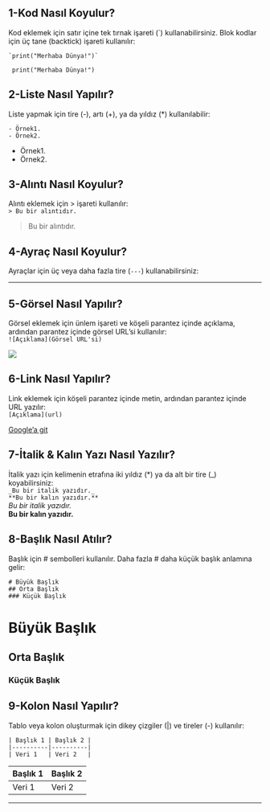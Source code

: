 ## 1-Kod Nasıl Koyulur?  
Kod eklemek için satır içine tek tırnak işareti (`) kullanabilirsiniz. Blok kodlar için üç tane  (backtick)  işareti kullanılır:  

```
`print("Merhaba Dünya!")`
```

` print("Merhaba Dünya!")`

## 2-Liste Nasıl Yapılır?  
Liste yapmak için tire (-), artı (+), ya da yıldız (*) kullanılabilir:  

 `- Örnek1.`<br/>
 `- Örnek2.`
- Örnek1.  
- Örnek2.  

## 3-Alıntı Nasıl Koyulur?  
Alıntı eklemek için > işareti kullanılır:  
`> Bu bir alıntıdır.`
> Bu bir alıntıdır.  

## 4-Ayraç Nasıl Koyulur?  
Ayraçlar için üç veya daha fazla tire (`---`) kullanabilirsiniz:  

---  

## 5-Görsel Nasıl Yapılır?  
Görsel eklemek için ünlem işareti ve köşeli parantez içinde açıklama, ardından parantez içinde görsel URL’si kullanılır:  
`![Açıklama](Görsel URL'si)`

![](https://private-user-images.githubusercontent.com/130820625/339389576-8a4aedbd-221f-445d-a5f0-85a3aa5b8dfa.png?jwt=eyJhbGciOiJIUzI1NiIsInR5cCI6IkpXVCJ9.eyJpc3MiOiJnaXRodWIuY29tIiwiYXVkIjoicmF3LmdpdGh1YnVzZXJjb250ZW50LmNvbSIsImtleSI6ImtleTUiLCJleHAiOjE3MzYwMTg1MzAsIm5iZiI6MTczNjAxODIzMCwicGF0aCI6Ii8xMzA4MjA2MjUvMzM5Mzg5NTc2LThhNGFlZGJkLTIyMWYtNDQ1ZC1hNWYwLTg1YTNhYTViOGRmYS5wbmc_WC1BbXotQWxnb3JpdGhtPUFXUzQtSE1BQy1TSEEyNTYmWC1BbXotQ3JlZGVudGlhbD1BS0lBVkNPRFlMU0E1M1BRSzRaQSUyRjIwMjUwMTA0JTJGdXMtZWFzdC0xJTJGczMlMkZhd3M0X3JlcXVlc3QmWC1BbXotRGF0ZT0yMDI1MDEwNFQxOTE3MTBaJlgtQW16LUV4cGlyZXM9MzAwJlgtQW16LVNpZ25hdHVyZT0xMDQxODM0ZDA0OGNhYzI2MTI2MjFiM2ZjNmJjMmE1Y2I0ODYwYjMwYzcyZGNlMDM0MDc5MTRlMzYzMzkwNDhiJlgtQW16LVNpZ25lZEhlYWRlcnM9aG9zdCJ9.h-XYIik0zxkp5Sz3YL1GdzvDIJbzqgSl8d0vxM9jusA) 


## 6-Link Nasıl Yapılır?  
Link eklemek için köşeli parantez içinde metin, ardından parantez içinde URL yazılır:  
`[Açıklama](url)`

[Google’a git](https://www.google.com)

## 7-İtalik & Kalın Yazı Nasıl Yazılır?  
İtalik yazı için kelimenin etrafına iki yıldız (*) ya da alt bir tire (_) koyabilirsiniz:  
`_Bu bir italik yazıdır._`<br/>
`**Bu bir kalın yazıdır.**`<br/>
_Bu bir italik yazıdır._<br/>
**Bu bir kalın yazıdır.**

  

## 8-Başlık Nasıl Atılır?  
Başlık için # sembolleri kullanılır. Daha fazla # daha küçük başlık anlamına gelir:  

```
# Büyük Başlık
## Orta Başlık  
### Küçük Başlık
```

# Büyük Başlık  
## Orta Başlık  
### Küçük Başlık  

## 9-Kolon Nasıl Yapılır?  
Tablo veya kolon oluşturmak için dikey çizgiler (|) ve tireler (-) kullanılır:  

```
| Başlık 1 | Başlık 2 |  
|----------|----------|  
| Veri 1   | Veri 2   |
```
| Başlık 1 | Başlık 2 |  
|----------|----------|  
| Veri 1   | Veri 2   |  

---
